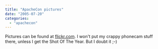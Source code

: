 ```yaml
---
title: "ApacheCon pictures"
date: "2005-07-20"
categories: 
  - "apachecon"
---
```


Pictures can be found at [flickr.com](http://flickr.com/photos/tags/apacheconeu2005/). I won't put my crappy phonecam stuff there, unless I get the Shot Of The Year. But I doubt it ;-)
